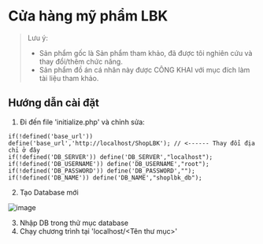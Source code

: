 # Cửa hàng mỹ phẩm LBK
> Lưu ý:
> - Sản phẩm gốc là Sản phẩm tham khảo, đã được tôi nghiên cứu và thay đổi/thêm chức năng.
> - Sản phẩm đồ án cá nhân này được CÔNG KHAI với mục đích làm tài liệu tham khảo.

## Hướng dẫn cài đặt
1. Đi đến file 'initialize.php' và chỉnh sửa:
```
if(!defined('base_url')) define('base_url','http://localhost/ShopLBK'); // <------ Thay đổi địa chỉ ở đây
if(!defined('DB_SERVER')) define('DB_SERVER',"localhost");
if(!defined('DB_USERNAME')) define('DB_USERNAME',"root");
if(!defined('DB_PASSWORD')) define('DB_PASSWORD',"");
if(!defined('DB_NAME')) define('DB_NAME',"shoplbk_db");
```
2. Tạo Database mới

![image](https://github.com/user-attachments/assets/15040719-4cac-4678-9ffa-ffbbe58c2545)

3. Nhập DB trong thử mục database
4. Chạy chương trình tại 'localhost/<Tên thư mục>'
